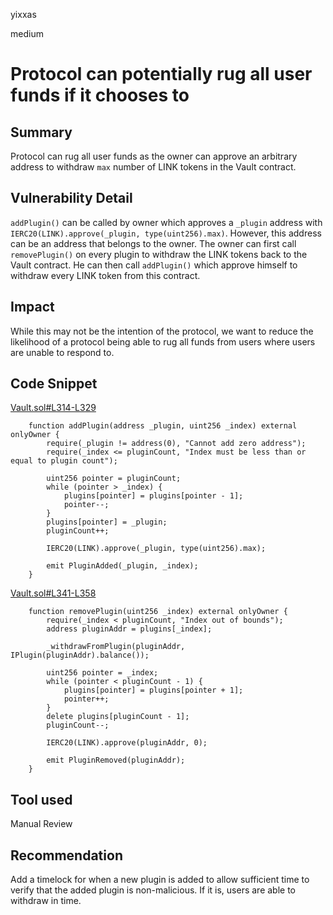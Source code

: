 yixxas

medium

# Protocol can potentially rug all user funds if it chooses to

## Summary

Protocol can rug all user funds as the owner can approve an arbitrary address to withdraw `max` number of LINK tokens in the Vault contract.

## Vulnerability Detail

`addPlugin()` can be called by owner which approves a `_plugin` address with `IERC20(LINK).approve(_plugin, type(uint256).max)`. However, this address can be an address that belongs to the owner. The owner can first call `removePlugin()` on every plugin to withdraw the LINK tokens back to the Vault contract. He can then call `addPlugin()` which approve himself to withdraw every LINK token from this contract. 

## Impact

While this may not be the intention of the protocol, we want to reduce the likelihood of a protocol being able to rug all funds from users where users are unable to respond to.

## Code Snippet

[Vault.sol#L314-L329](https://github.com/sherlock-audit/2022-10-mycelium/blob/main/mylink-contracts/src/Vault.sol#L314-L329)
```solidity
    function addPlugin(address _plugin, uint256 _index) external onlyOwner {
        require(_plugin != address(0), "Cannot add zero address");
        require(_index <= pluginCount, "Index must be less than or equal to plugin count");

        uint256 pointer = pluginCount;
        while (pointer > _index) {
            plugins[pointer] = plugins[pointer - 1];
            pointer--;
        }
        plugins[pointer] = _plugin;
        pluginCount++;

        IERC20(LINK).approve(_plugin, type(uint256).max);

        emit PluginAdded(_plugin, _index);
    }
```
[Vault.sol#L341-L358](https://github.com/sherlock-audit/2022-10-mycelium/blob/main/mylink-contracts/src/Vault.sol#L341-L358)
```solidity
    function removePlugin(uint256 _index) external onlyOwner {
        require(_index < pluginCount, "Index out of bounds");
        address pluginAddr = plugins[_index];

        _withdrawFromPlugin(pluginAddr, IPlugin(pluginAddr).balance());

        uint256 pointer = _index;
        while (pointer < pluginCount - 1) {
            plugins[pointer] = plugins[pointer + 1];
            pointer++;
        }
        delete plugins[pluginCount - 1];
        pluginCount--;

        IERC20(LINK).approve(pluginAddr, 0);

        emit PluginRemoved(pluginAddr);
    }
```

## Tool used

Manual Review

## Recommendation

Add a timelock for when a new plugin is added to allow sufficient time to verify that the added plugin is non-malicious. If it is, users are able to withdraw in time.

